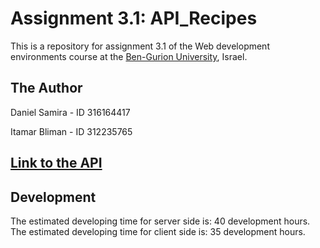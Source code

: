 # Assignment 3.1: API_Recipes

This is a repository for assignment 3.1 of the Web development environments course at the [Ben-Gurion University](https://in.bgu.ac.il/), Israel.

## The Author

Daniel Samira - ID 316164417

Itamar Bliman - ID 312235765

## [Link to the API](https://app.swaggerhub.com/apis-docs/SAMIRADA_1/API_Recipes/1.0.0)

## Development

The estimated developing time for server side is: 40 development hours.
The estimated developing time for client side is: 35 development hours.
